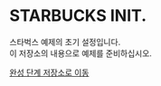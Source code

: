 # STARBUCKS INIT.

스타벅스 예제의 초기 설정입니다.<br>
이 저장소의 내용으로 예제를 준비하십시오.

[완성 단계 저장소로 이동](https://github.com/HeropCode/Starbucks/tree/master) 

